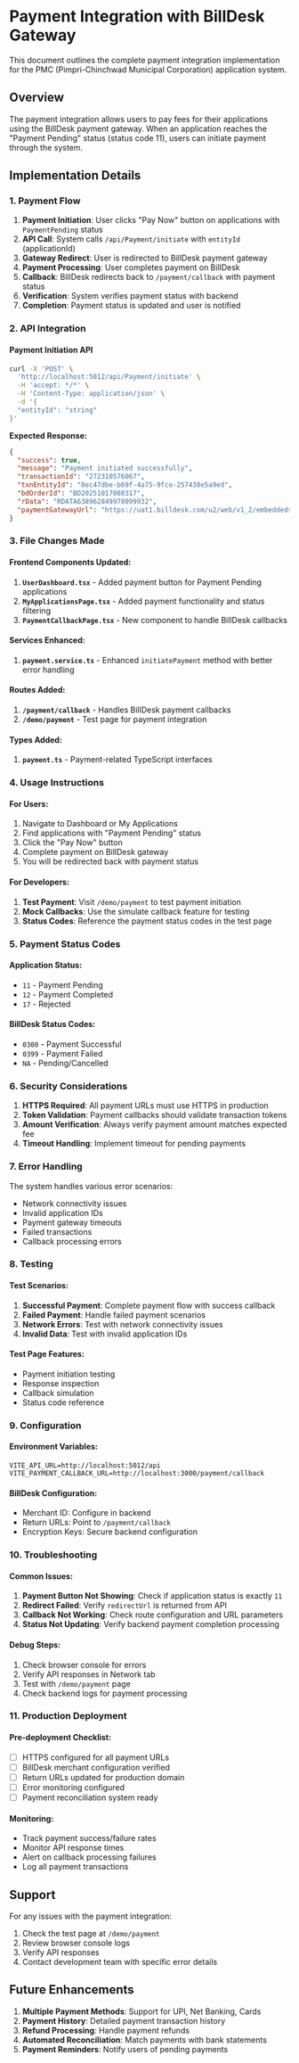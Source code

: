 # Payment Integration with BillDesk Gateway

This document outlines the complete payment integration implementation for the PMC (Pimpri-Chinchwad Municipal Corporation) application system.

## Overview

The payment integration allows users to pay fees for their applications using the BillDesk payment gateway. When an application reaches the "Payment Pending" status (status code 11), users can initiate payment through the system.

## Implementation Details

### 1. Payment Flow

1. **Payment Initiation**: User clicks "Pay Now" button on applications with `PaymentPending` status
2. **API Call**: System calls `/api/Payment/initiate` with `entityId` (applicationId)
3. **Gateway Redirect**: User is redirected to BillDesk payment gateway
4. **Payment Processing**: User completes payment on BillDesk
5. **Callback**: BillDesk redirects back to `/payment/callback` with payment status
6. **Verification**: System verifies payment status with backend
7. **Completion**: Payment status is updated and user is notified

### 2. API Integration

#### Payment Initiation API
```bash
curl -X 'POST' \
  'http://localhost:5012/api/Payment/initiate' \
  -H 'accept: */*' \
  -H 'Content-Type: application/json' \
  -d '{
  "entityId": "string"
}'
```

**Expected Response:**
```json
{
  "success": true,
  "message": "Payment initiated successfully",
  "transactionId": "272310576067",
  "txnEntityId": "8ec47dbe-b69f-4a75-9fce-257438e5a9ed",
  "bdOrderId": "BD20251017080317",
  "rData": "RDATA638962849978099932",
  "paymentGatewayUrl": "https://uat1.billdesk.com/u2/web/v1_2/embeddedsdk"
}
```

### 3. File Changes Made

#### Frontend Components Updated:
1. **`UserDashboard.tsx`** - Added payment button for Payment Pending applications
2. **`MyApplicationsPage.tsx`** - Added payment functionality and status filtering
3. **`PaymentCallbackPage.tsx`** - New component to handle BillDesk callbacks

#### Services Enhanced:
1. **`payment.service.ts`** - Enhanced `initiatePayment` method with better error handling

#### Routes Added:
1. **`/payment/callback`** - Handles BillDesk payment callbacks
2. **`/demo/payment`** - Test page for payment integration

#### Types Added:
1. **`payment.ts`** - Payment-related TypeScript interfaces

### 4. Usage Instructions

#### For Users:
1. Navigate to Dashboard or My Applications
2. Find applications with "Payment Pending" status
3. Click the "Pay Now" button
4. Complete payment on BillDesk gateway
5. You will be redirected back with payment status

#### For Developers:
1. **Test Payment**: Visit `/demo/payment` to test payment initiation
2. **Mock Callbacks**: Use the simulate callback feature for testing
3. **Status Codes**: Reference the payment status codes in the test page

### 5. Payment Status Codes

#### Application Status:
- `11` - Payment Pending
- `12` - Payment Completed
- `17` - Rejected

#### BillDesk Status Codes:
- `0300` - Payment Successful
- `0399` - Payment Failed
- `NA` - Pending/Cancelled

### 6. Security Considerations

1. **HTTPS Required**: All payment URLs must use HTTPS in production
2. **Token Validation**: Payment callbacks should validate transaction tokens
3. **Amount Verification**: Always verify payment amount matches expected fee
4. **Timeout Handling**: Implement timeout for pending payments

### 7. Error Handling

The system handles various error scenarios:
- Network connectivity issues
- Invalid application IDs
- Payment gateway timeouts
- Failed transactions
- Callback processing errors

### 8. Testing

#### Test Scenarios:
1. **Successful Payment**: Complete payment flow with success callback
2. **Failed Payment**: Handle failed payment scenarios
3. **Network Errors**: Test with network connectivity issues
4. **Invalid Data**: Test with invalid application IDs

#### Test Page Features:
- Payment initiation testing
- Response inspection
- Callback simulation
- Status code reference

### 9. Configuration

#### Environment Variables:
```env
VITE_API_URL=http://localhost:5012/api
VITE_PAYMENT_CALLBACK_URL=http://localhost:3000/payment/callback
```

#### BillDesk Configuration:
- Merchant ID: Configure in backend
- Return URLs: Point to `/payment/callback`
- Encryption Keys: Secure backend configuration

### 10. Troubleshooting

#### Common Issues:
1. **Payment Button Not Showing**: Check if application status is exactly `11`
2. **Redirect Failed**: Verify `redirectUrl` is returned from API
3. **Callback Not Working**: Check route configuration and URL parameters
4. **Status Not Updating**: Verify backend payment completion processing

#### Debug Steps:
1. Check browser console for errors
2. Verify API responses in Network tab
3. Test with `/demo/payment` page
4. Check backend logs for payment processing

### 11. Production Deployment

#### Pre-deployment Checklist:
- [ ] HTTPS configured for all payment URLs
- [ ] BillDesk merchant configuration verified
- [ ] Return URLs updated for production domain
- [ ] Error monitoring configured
- [ ] Payment reconciliation system ready

#### Monitoring:
- Track payment success/failure rates
- Monitor API response times
- Alert on callback processing failures
- Log all payment transactions

## Support

For any issues with the payment integration:
1. Check the test page at `/demo/payment`
2. Review browser console logs
3. Verify API responses
4. Contact development team with specific error details

## Future Enhancements

1. **Multiple Payment Methods**: Support for UPI, Net Banking, Cards
2. **Payment History**: Detailed payment transaction history
3. **Refund Processing**: Handle payment refunds
4. **Automated Reconciliation**: Match payments with bank statements
5. **Payment Reminders**: Notify users of pending payments